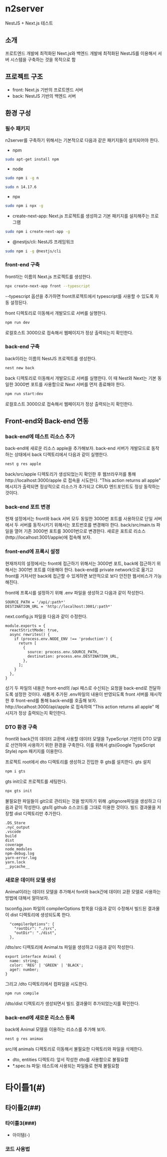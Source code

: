 # n2server
NestJS + Next.js 테스트

## 소개
프로트엔드 개발에 최적화된 Next.js와 백엔드 개발에 최적화된 NestJS를 이용해서 서버 시스템을 구축하는 것을 목적으로 함

## 프로젝트 구조
- front: Next.js 기반의 프로트엔드 서버
- back: NestJS 기반의 백엔드 서버

## 환경 구성

### 필수 패키지
n2server를 구축하기 위해서는 기본적으로 다음과 같은 패키지들이 설치되어야 한다.
- npm
```bash
sudo apt-get install npm
```
- node 
```bash
sudo npm i -g n
```
```bash
sudo n 14.17.6
```
- npx
```bash
sudo npm i npx -g
```
- create-next-app: Next.js 프로젝트를 생성하고 기본 패키지를 설치해주는 프로그램
```bash
sudo npm i create-next-app -g
```
- @nestjs/cli: NestJS 프레임워크
```bash
sudo npm i -g @nestjs/cli
```

### front-end 구축
front라는 이름의 Next.js 프로젝트를 생성한다.
```bash
npx create-next-app front --typescript
```
--typescript 옵션을 추가하면 front프로젝트에서 typescript를 사용할 수 있도록 자동 설정된다.  
  
  
front 디렉토리로 이동해서 개발모드로 서버를 실행한다.
```bash
npm run dev
```

로컬호스트 3000으로 접속해서 웹페이지가 정상 출력되는지 확인한다.

### back-end 구축
back이라는 이름의 NestJS 프로젝트를 생성한다.
```bash
nest new back
```

back 디렉토리로 이동해서 개발모드로 서버를 실행한다. 이 때 Nest와 Next는 기본 동일한 3000번 포트를 사용함으로 Next 서버를 먼저 종료해야 한다.
```bash
npm run start:dev
```
로컬호스트 3000으로 접속해서 웹페이지가 정상 출력되는지 확인한다.

## Front-end와 Back-end 연동

### back-end에 테스트 리소스 추가
back-end에 새로운 리소스 apple을 추가해보자. 
back-end 서버가 개발모드로 동작하는 상태에서 back 디렉토리에서 다음과 같이 실행한다.
```bash
nest g res apple
```

back/src/apple 디렉토리가 생성되었는지 확인한 후 웹브라우저를 통해 http://localhost:3000/apple 로 접속을 시도한다.
"This action returns all apple" 메시지가 출력되면 정상적으로 리소스가 추가되고 CRUD 엔드포인트도 정상 동작하는 것이다.

### back-end 포트 변경
현재 설정에서는 front와 back 서버 모두 동일한 3000번 포트를 사용하므로 단일 서버에서 두 서버를 동작시키기 위해서는 포트번호를 변경해야 한다. 
back/src/main.ts 파일을 열어 기존 3000번 포트를 30001번으로 변경한다.
새로운 포트로 리소스(http://localhost:3001/apple)에 접속해 보자.

### front-end에 프록시 설정
현재까지의 설정에서는 front에 접근하기 위해서는 3000번 포트, back에 접근하기 위해서는 3001번 포트를 이용해야 한다. back-end를 private network으로 옮기고 front를 거처서만 back에 접근할 수 있게하면 보안적으로 보다 안전한 웹서비스가 가능해진다.

front에 프록시를 설정하기 위해 .env 파일을 생성하고 다음과 같이 작성한다.
```
SOURCE_PATH = '/api/:path*'
DESTINATION_URL = 'http://localhost:3001/:path*'
```

next.config.js 파일을 다음과 같이 수정한다.
```
module.exports = {
  reactStrictMode: true,
  async rewrites() {
    if (process.env.NODE_ENV !== 'production') {
      return [
        {
          source: process.env.SOURCE_PATH,
          destination: process.env.DESTINATION_URL,
        },
      ];
    }
  },
}
```

상기 두 파일의 내용은 front-end의 /api 패스로 수신되는 요청을 back-end로 전달하도록 설정한 것이다.
새롭게 추가된 .env파일의 내용이 반영되도록 front 서버를 재시작 한 후 front-end를 통해 back-end를 호출해 보자. 
http://localhost:3000/api/apple 로 접속하여 "This action returns all apple" 메시지가 정상 출력되는지 확인한다.


### DTO 환경 구축
front와 back간의 데이터 교환에 사용할 데이터 모델을 TypeScript 기반의 DTO 모델로 선언하여 사용하기 위한 환경을 구축한다. 이를 위해서 gts(Google TypeScript Style) npm 패키지를 이용한다.

프로젝트 root에서 dto 디렉토리를 생성하고 진입한 후 gts를 설치한다.
gts 설치
```bash
npm i gts
```

gts init으로 프로젝트를 세팅한다.
```bash
npx gts init
```

불필요한 파일들이 git으로 관리되는 것을 방지하기 위해 .gitignore파일을 생성하고 다음과 같이 작성한다. gts의 github 소스코드를 그대로 이용한 것이다. 빌드 결과물을 저장할 dist 디렉토리만 추가한다.
```
.DS_Store
.nyc_output
.vscode
build
dist
coverage
node_modules
npm-debug.log
yarn-error.log
yarn.lock
__pycache__
```

### 새로운 데이터 모델 생성
Animal이라는 데이터 모델을 추가해서 font와 back간에 데이터 교환 모델로 사용하는 방법에 대해서 알아보자.

tsconfig.json 파일의 compilerOptions 항목을 다음과 같이 수정해서 빌드된 결과물이 dist 디렉토리에 생성되도록 한다.
```
  "compilerOptions": {
    "rootDir": "./src",
    "outDir": "./dist",
  },
```
/dto/src 디렉토리에 Animal.ts 파일을 생성하고 다음과 같이 작성한다.
```
export interface Animal {
  name: string;
  color: 'REG' | 'GREEN' | 'BLACK';
  age?: number;
}
```

그리고 /dto 디렉토리에서 컴파일을 시도한다.
```bash
npm run compile
```

/dto/dist 디렉토리가 생성되면서 빌드 결과물이 추가되었는지를 확인한다.


### back-end에 새로운 리소스 등록
back에 Animal 모델을 이용하는 리소스를 추가해 보자.

```bash
nest g res animas
```

src/에 animals 디렉토리로 이동해서 불필요한 디렉토리와 파일을 삭제한다.
- dto, entities 디렉토리: 앞서 작성한 dto를 사용함으로 불필요함
- *.spec.ts 파일: 테스트에 사용되는 파일들로 현재 불필요함

# 타이틀1(#)
## 타이틀2(##)
### 타이틀3(###)
- 아이템(-)
### 코드 사용법

```bash
```
